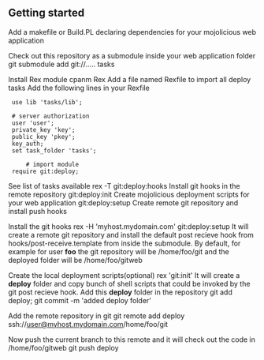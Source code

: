 

## Getting started

Add a makefile or Build.PL declaring dependencies for your mojolicious web application

Check out this repository as a submodule inside your web application folder
    git submodule add git://..... tasks

Install Rex module
    cpanm Rex
Add a file named Rexfile to import all deploy tasks
Add the following lines in your Rexfile
     
     use lib 'tasks/lib';
     
     # server authorization
     user 'user';
     private_key 'key';
     public_key 'pkey';
     key_auth;
     set task_folder 'tasks';

		 # import module
     require git:deploy;

See list of tasks available
     rex -T
     git:deploy:hooks               Install git hooks in the remote repository
     git:deploy:init                Create mojolicious deployment scripts for your web application
     git:deploy:setup               Create remote git repository and install push hooks

Install the git hooks
    rex -H 'myhost.mydomain.com' git:deploy:setup 
  It will create a remote git repository and install the default post recieve hook from
  hooks/post-receive.template from inside the submodule. By default, for example for user
  **foo** the git repository will be 
     /home/foo/git
  and the deployed folder will be
     /home/foo/gitweb

Create the local deployment scripts(optional)
    rex 'git:init'
  It will create a **deploy** folder and copy bunch of shell scripts that could be invoked
  by the git post recieve hook.
  Add this **deploy** folder in the repository
    git add deploy; git commit -m 'added deploy folder'

Add the remote repository in git
   git remote add deploy ssh://user@myhost.mydomain.com/home/foo/git

Now push the current branch to this remote and it will check out the code in
/home/foo/gitweb
   git push deploy
    

